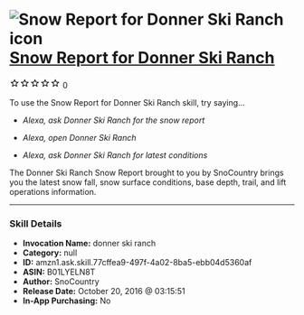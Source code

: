 # &nbsp;<img src="skill_icon" alt="Snow Report for Donner Ski Ranch icon" width="36"> [Snow Report for Donner Ski Ranch](http://alexa.amazon.com/#skills/amzn1.ask.skill.77cffea9-497f-4a02-8ba5-ebb04d5360af)
![0 stars](../../images/ic_star_border_black_18dp_1x.png)![0 stars](../../images/ic_star_border_black_18dp_1x.png)![0 stars](../../images/ic_star_border_black_18dp_1x.png)![0 stars](../../images/ic_star_border_black_18dp_1x.png)![0 stars](../../images/ic_star_border_black_18dp_1x.png) 0

To use the Snow Report for Donner Ski Ranch skill, try saying...

* *Alexa, ask Donner Ski Ranch for the snow report*

* *Alexa, open Donner Ski Ranch*

* *Alexa, ask Donner Ski Ranch for latest conditions*

The Donner Ski Ranch Snow Report brought to you by SnoCountry brings you the latest snow fall, snow surface conditions,  base depth, trail, and lift operations information.

***

### Skill Details

* **Invocation Name:** donner ski ranch
* **Category:** null
* **ID:** amzn1.ask.skill.77cffea9-497f-4a02-8ba5-ebb04d5360af
* **ASIN:** B01LYELN8T
* **Author:** SnoCountry
* **Release Date:** October 20, 2016 @ 03:15:51
* **In-App Purchasing:** No

